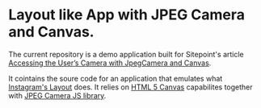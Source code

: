 # Layout like App with JPEG Camera and Canvas.

The current repository is a demo application built for Sitepoint's article [Accessing the User’s Camera with JpegCamera and Canvas](https://www.sitepoint.com/jpegcamera-and-canvas/).

It cointains the soure code for an application that emulates what [Instagram's Layout](https://play.google.com/store/apps/details?id=com.instagram.layout) does. It relies on [HTML 5 Canvas](https://www.sitepoint.com/html5-canvas-tutorial-introduction/) capabilites together with [JPEG Camera JS library](https://github.com/amw/jpeg_camera).